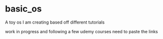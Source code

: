 # basic_os
A toy os I am creating based off different tutorials

work in progress and following a few udemy courses
need to paste the links
